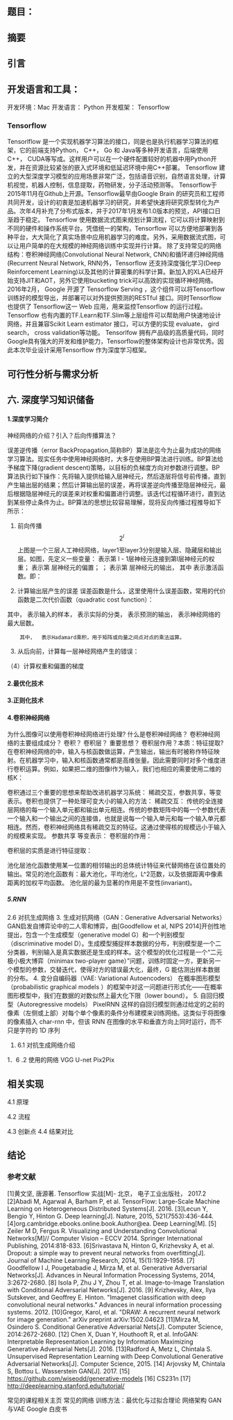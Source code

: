 ## 题目：
## 摘要
## 引言
## 开发语言和工具：
开发环境：Mac
开发语言： Python
开发框架： Tensorflow

### Tensorflow
Tensorlflow 是一个实现机器学习算法的接口，同是也是执行机器学习算法的框架，它的前端支持Python， C++， Go 和 Java等多种开发语言，后端使用C++， CUDA等写成。这样用户可以在一个硬件配置较好的机器中用Python开发，并在资源比较紧张的嵌入式环境和低延迟环境中用C++部署。
Tensorflow 建立的大型深度学习模型的应用场景非常广泛，包括语音识别，自然语言处理，计算机视觉，机器人控制，信息提取，药物研发，分子活动预测等。
Tensorflow于2015年11月在Github上开源。Tensorflow最早由Google Brain 的研究员和工程师共同开发，设计的初衷是加速机器学习的研究，并希望快速将研究原型转化为产品。次年4月补充了分布式版本，并于2017年1月发布1.0版本的预览，API接口日渐趋于稳定。
Tensorflow 使用数据流式图来规划计算流程，它可以将计算映射到不同的硬件和操作系统平台。凭借统一的架构，Tensorflow 可以方便地部署到各种平台，大大简化了真实场景中应用机器学习的难度。另外，采用数据流式图，可以让用户简单的在大规模的神经网络训练中实现并行计算。
除了支持常见的网络结构：卷积神经网络(Convolutional Neural Network, CNN)和循环递归神经网络(Recurrent Neural Network, RNN)外，Tensorflow 还支持深度强化学习(Deep Reinforcement Learning)以及其他的计算密集的科学计算。新加入的XLA已经开始支持JIT和AOT，另外它使用bucketing trick可以高效的实现循环神经网络。
2016年2月， Google 开源了 Tensorflow Serving ，这个组件可以将Tensorflow 训练好的模型导出，并部署可以对外提供预测的RESTful 接口。同时Tensorflow 也提供了 Tensorflow这一 Web 应用，用来监控Tensorflow 的运行过程。 Tensorflow 也有内置的TF.Learn和TF.Slim等上层组件可以帮助用户快速地设计网络，并且兼容Scikit Learn estimator 接口，可以方便的实现 evaluate， gird search， cross validation等功能。
Tensorlfow 拥有产品级的高质量代码，同时 Google具有强大的开发和维护能力，Tensorflow的整体架构设计也非常优秀。因此本次毕业设计采用Tensorflow 作为深度学习框架。

## 可行性分析与需求分析
## 六. 深度学习知识储备
#### 1.深度学习简介
神经网络的介绍？引入？后向传播算法？

误差逆传播（error BackPropagation,简称BP）算法是迄今为止最为成功的网络学习算法。现实任务中使用神经网络时，大多在使用BP算法进行训练。BP算法给予梯度下降(gradient descent)策略，以目标的负梯度方向对参数进行调整。BP算法执行如下操作：先将输入提供给输入层神经元，然后逐层将信号前传播，直到产生输出层的结果；然后计算输出层的误差，再将误差逆向传播至隐层神经元，最后根据隐层神经元的误差来对权重和偏置进行调整。该迭代过程循环进行，直到达到某些停止条件为止。BP算法的思想比较容易理解，现将反向传播过程推导如下所示：
1. 前向传播
$$2^l$$
        上图是一个三层人工神经网络，layer1至layer3分别是输入层、隐藏层和输出层。如图，先定义一些变量：
  表示第 l - 1层神经元连接到第l层神经元的权重； 表示第 层神经元的偏置； 
 ； 
   表示第 层神经元的输出， 其中 表示激活函数。即：
 

2. 计算输出层产生的误差
误差函数是什么，这里使用什么误差函数，常用的代价函数是二次代价函数（quadratic cost function）：
 
其中， 表示输入的样本，  表示实际的分类，  表示预测的输出，  表示神经网络的最大层数。

 

        其中，  表示Hadamard乘积，用于矩阵或向量之间点对点的乘法运算。
3. 从后向前，计算每一层神经网络产生的错误：
 

（4）计算权重和偏置的梯度


#### 2.最优化技术

#### 3.正则化技术

#### 4.卷积神经网络

为什么图像可以使用卷积神经网络进行处理?
什么是卷积神经网络？ 卷积神经网络的主要组成成分？
卷积？ 卷积层？ 重要思想？ 卷积层作用？本质：特征提取?
在卷积神经网络的中，输入与核函数做运算，产生输出，输出有时被称作特征映射。在机器学习中，输入和核函数通常都是高维张量。因此需要同时对多个维度进行卷积运算。例如，如果把二维的图像I作为输入，我们也相应的需要使用二维的核K：

卷积通过三个重要的思想来帮助改进机器学习系统： 稀疏交互，参数共享，等变表示。卷积也提供了一种处理可变大小的输入的方法：
稀疏交互：
传统的全连接层网络的每一个输入单元都和输出单元相连。传统的参数矩阵中的每一个参数代表一个输入和一个输出之间的连接值，也就是说每一个输入单元和每一个输入单元都相连。然而，卷积神经网络具有稀疏交互的特征。这通过使得核的规模远小于输入的规模来实现。
参数共享
等变表示：
卷积层的作用：

卷积层的实质是进行特征提取：


池化层池化函数使用某一位置的相邻输出的总体统计特征来代替网络在该位置处的输出。常见的池化函数有：最大池化，平均池化，L^2范数，以及依据距离中像素距离的加权平均函数。
池化层的最为显著的作用是不变性(invariant)。
##### 5.RNN





2.6	对抗生成网络
3.	生成对抗网络（GAN：Generative Adversarial Networks） 
    GAN启发自博弈论中的二人零和博弈，由[Goodfellow et al, NIPS 2014]开创性地提出，包含一个生成模型（generative model G）和一个判别模型（discriminative model D）。生成模型捕捉样本数据的分布，判别模型是一个二分类器，判别输入是真实数据还是生成的样本。这个模型的优化过程是一个“二元极小极大博弈（minimax two-player game）”问题，训练时固定一方，更新另一个模型的参数，交替迭代，使得对方的错误最大化，最终，G 能估测出样本数据的分布。
4.	变分自编码器（VAE: Variational Autoencoders） 
    在概率图形模型（probabilistic graphical models ）的框架中对这一问题进行形式化——在概率图形模型中，我们在数据的对数似然上最大化下限（lower bound）。
5.	自回归模型（Autoregressive models） 
    PixelRNN 这样的自回归模型则通过给定的之前的像素（左侧或上部）对每个单个像素的条件分布建模来训练网络。这类似于将图像的像素插入 char-rnn 中，但该 RNN 在图像的水平和垂直方向上同时运行，而不只是字符的 1D 序列

1.	6.1 对抗生成网络介绍

1．6 .2 使用的网络
VGG  U-net Pix2Pix


## 相关实现
4.1 原理

4.2 流程

4.3 创新点
4.4 结果对比



## 结论






### 参考文献
[1]黄文坚, 唐源著.  Tensorflow 实战[M]- 北京， 电子工业出版社， 2017.2  
[2]Abadi M, Agarwal A, Barham P, et al. TensorFlow: Large-Scale Machine Learning on Heterogeneous Distributed Systems[J]. 2016.
[3]Lecun Y, Bengio Y, Hinton G. Deep learning[J]. Nature, 2015, 521(7553):436-444.
[4]org.cambridge.ebooks.online.book.Author@ea. Deep Learning[M].
[5] Zeiler M D, Fergus R. Visualizing and Understanding Convolutional Networks[M]// Computer Vision – ECCV 2014. Springer International Publishing, 2014:818-833.
[6]Srivastava N, Hinton G, Krizhevsky A, et al. Dropout: a simple way to prevent neural networks from overfitting[J]. Journal of Machine Learning Research, 2014, 15(1):1929-1958.
[7] Goodfellow I J, Pougetabadie J, Mirza M, et al. Generative Adversarial Networks[J]. Advances in Neural Information Processing Systems, 2014, 3:2672-2680.
[8] Isola P, Zhu J Y, Zhou T, et al. Image-to-Image Translation with Conditional Adversarial Networks[J]. 2016.
[9] Krizhevsky, Alex, Ilya Sutskever, and Geoffrey E. Hinton. "Imagenet classification with deep convolutional neural networks." Advances in neural information processing systems. 2012.
[10]Gregor, Karol, et al. "DRAW: A recurrent neural network for image generation." arXiv preprint arXiv:1502.04623
[11]Mirza M, Osindero S. Conditional Generative Adversarial Nets[J]. Computer Science, 2014:2672-2680.
[12] Chen X, Duan Y, Houthooft R, et al. InfoGAN: Interpretable Representation Learning by Information Maximizing Generative Adversarial Nets[J]. 2016.
[13]Radford A, Metz L, Chintala S. Unsupervised Representation Learning with Deep Convolutional Generative Adversarial Networks[J]. Computer Science, 2015.
[14] Arjovsky M, Chintala S, Bottou L. Wasserstein GAN[J]. 2017.
[15] https://github.com/wiseodd/generative-models
[16] CS231n
[17] http://deeplearning.stanford.edu/tutorial/

常见的课程相关主页
常见的网络
训练方法：最优化与过拟合理论
网络架构
GAN与VAE
Google 白皮书

